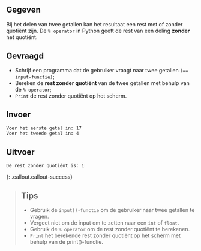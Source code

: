 ## Gegeven

Bij het delen van twee getallen kan het resultaat een rest met of zonder quotiënt zijn. De `% operator` in Python geeft de rest van een deling **zonder** het quotiënt.


## Gevraagd

* Schrijf een programma dat de gebruiker vraagt naar twee getallen `(== input-functie)`;
* Bereken de **rest zonder quotiënt** van de twee getallen met behulp van de `% operator`;
* `Print` de rest zonder quotiënt op het scherm.

## Invoer
```
Voer het eerste getal in: 17
Voer het tweede getal in: 4
````

## Uitvoer
```
De rest zonder quotiënt is: 1
```

{: .callout.callout-success}
>## Tips
>* Gebruik de `input()-functie` om de gebruiker naar twee getallen te vragen. 
>* Vergeet niet om de input om te zetten naar een `int` of `float`.
>* Gebruik de `% operator` om de rest zonder quotiënt te berekenen.
>* `Print` het berekende rest zonder quotiënt op het scherm met behulp van de print()-functie.
